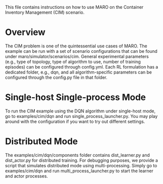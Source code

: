 This file contains instructions on how to use MARO on the Container Inventory
Management (CIM) scenario.

# Overview

The CIM problem is one of the quintessential use cases of MARO. The example can
be run with a set of scenario configurations that can be found under
maro/simulator/scenarios/cim. General experimental parameters (e.g., type of
topology, type of algorithm to use, number of training episodes) can be configured
through config.yml. Each RL formulation has a dedicated folder, e.g., dqn, and
all algorithm-specific parameters can be configured through
the config.py file in that folder.

# Single-host Single-process Mode

To run the CIM example using the DQN algorithm under single-host mode, go to
examples/cim/dqn and run single_process_launcher.py. You may play around with
the configuration if you want to try out different settings.

# Distributed Mode

The examples/cim/dqn/components folder contains dist_learner.py and dist_actor.py
for distributed training. For debugging purposes, we provide a script that
simulates distributed mode using multi-processing. Simply go to examples/cim/dqn
and run multi_process_launcher.py to start the learner and actor processes.
